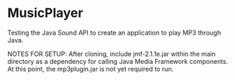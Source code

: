 # MusicPlayer
Testing the Java Sound API to create an application to play MP3 through Java.

NOTES FOR SETUP:
After cloning, include jmf-2.1.1e.jar within the main directory as a dependency for calling Java Media Framework components.
At this point, the mp3plugin.jar is not yet required to run.
